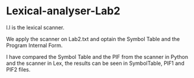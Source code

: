 # Lexical-analyser-Lab2

l.l is the lexical scanner.

We apply the scanner on Lab2.txt and optain the Symbol Table and the Program Internal Form.

I have compared the Symbol Table and the PIF from the scanner in Python and the scanner in Lex, the results can be seen in SymbolTable, PIF1 and PIF2 files.
